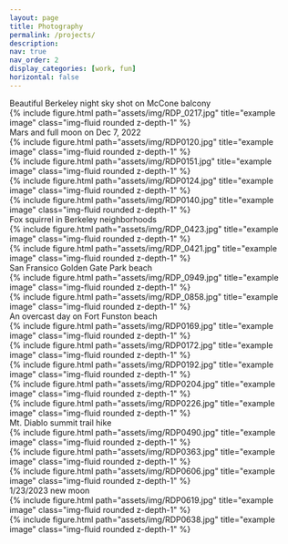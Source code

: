 ```yaml
---
layout: page
title: Photography
permalink: /projects/
description: 
nav: true
nav_order: 2
display_categories: [work, fun]
horizontal: false
---
```

<div class="caption">
    Beautiful Berkeley night sky shot on McCone balcony
</div>

<div class="row">
    <div class="col-sm mt-3 mt-md-0">
        {% include figure.html path="assets/img/RDP_0217.jpg" title="example image" class="img-fluid rounded z-depth-1" %}
    </div>
</div>

<div class="caption">
    Mars and full moon on Dec 7, 2022
</div>

<div class="container">
  <div class="row">
    <div class="col">
        {% include figure.html path="assets/img/RDP0120.jpg" title="example image" class="img-fluid rounded z-depth-1" %}
    </div>
    <div class="col">
        {% include figure.html path="assets/img/RDP0151.jpg" title="example image" class="img-fluid rounded z-depth-1" %}
    </div>
    <div class="w-100">
    </div>
    <div class="col">
        {% include figure.html path="assets/img/RDP0124.jpg" title="example image" class="img-fluid rounded z-depth-1" %}
    </div>
    <div class="col">
        {% include figure.html path="assets/img/RDP0140.jpg" title="example image" class="img-fluid rounded z-depth-1" %}
    </div>
  </div>
</div>

<div class="caption">
    Fox squirrel in Berkeley neighborhoods
</div>

<div class="row align-items-center">
    <div class="col-sm-8 mt-3 mt-md-0">
        {% include figure.html path="assets/img/RDP_0423.jpg" title="example image" class="img-fluid rounded z-depth-1" %}
    </div>
    <div class="col-sm mt-3 mt-md-0">
        {% include figure.html path="assets/img/RDP_0421.jpg" title="example image" class="img-fluid rounded z-depth-1" %}
    </div>
</div>

<div class="caption">
    San Fransico Golden Gate Park beach
</div>

<div class="row align-items-center">
    <div class="col-sm-8 mt-3 mt-md-0">
        {% include figure.html path="assets/img/RDP_0949.jpg" title="example image" class="img-fluid rounded z-depth-1" %}
    </div>
    <div class="col-sm-4 mt-3 mt-md-0">
        {% include figure.html path="assets/img/RDP_0858.jpg" title="example image" class="img-fluid rounded z-depth-1" %}
    </div>
</div>

<div class="caption">
    An overcast day on Fort Funston beach
</div>
<div class="row">
    <div class="col-sm mt-3 mt-md-0">
        {% include figure.html path="assets/img/RDP0169.jpg" title="example image" class="img-fluid rounded z-depth-1" %}
    </div>
</div>

<div class="row">
    <div class="col-sm mt-3 mt-md-0">
        {% include figure.html path="assets/img/RDP0172.jpg" title="example image" class="img-fluid rounded z-depth-1" %}
    </div>
</div>

<div class="row">
    <div class="col-sm mt-3 mt-md-0">
        {% include figure.html path="assets/img/RDP0192.jpg" title="example image" class="img-fluid rounded z-depth-1" %}
    </div>
</div>

<div class="row align-items-center">
    <div class="col-sm-6 mt-md-0">
        {% include figure.html path="assets/img/RDP0204.jpg" title="example image" class="img-fluid rounded z-depth-1" %}
    </div>
    <div class="col-sm-6 mt-md-0">
        {% include figure.html path="assets/img/RDP0226.jpg" title="example image" class="img-fluid rounded z-depth-1" %}
    </div>
</div>

<div class="caption">
    Mt. Diablo summit trail hike
</div>
<div class="row">
    <div class="col-sm mt-3 mt-md-0">
        {% include figure.html path="assets/img/RDP0490.jpg" title="example image" class="img-fluid rounded z-depth-1" %}
    </div>
</div>

<div class="row align-items-center">
    <div class="col-sm-6 mt-md-0">
        {% include figure.html path="assets/img/RDP0363.jpg" title="example image" class="img-fluid rounded z-depth-1" %}
    </div>
    <div class="col-sm-6 mt-md-0">
        {% include figure.html path="assets/img/RDP0606.jpg" title="example image" class="img-fluid rounded z-depth-1" %}
    </div>
</div>

<div class="caption">
    1/23/2023 new moon

<div class="row align-items-center">
    <div class="col-sm-6 mt-md-0">
        {% include figure.html path="assets/img/RDP0619.jpg" title="example image" class="img-fluid rounded z-depth-1" %}
    </div>
    <div class="col-sm-6 mt-md-0">
        {% include figure.html path="assets/img/RDP0638.jpg" title="example image" class="img-fluid rounded z-depth-1" %}
    </div>
</div>

